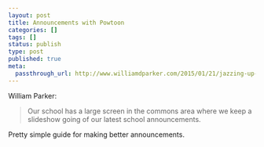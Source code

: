 ```yaml
---
layout: post
title: Announcements with Powtoon
categories: []
tags: []
status: publish
type: post
published: true
meta:
  passthrough_url: http://www.williamdparker.com/2015/01/21/jazzing-up-announcements-5-steps-to-publishing-a-powtoon/
---
```


William Parker:


>Our school has a large screen in the commons area where we keep a slideshow going of our latest school announcements.



Pretty simple guide for making better announcements.
